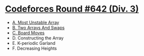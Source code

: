 # [Codeforces Round #642 (Div. 3)](https://codeforces.com/contest/1353)

- [A. Most Unstable Array](https://github.com/wingkwong/codeforces/blob/master/contests/1353/A.cpp)
- [B. Two Arrays And Swaps](https://github.com/wingkwong/codeforces/blob/master/contests/1353/B.cpp)
- [C. Board Moves](https://github.com/wingkwong/codeforces/blob/master/contests/1353/C.cpp)
- D. Constructing the Array
- E. K-periodic Garland
- F. Decreasing Heights
